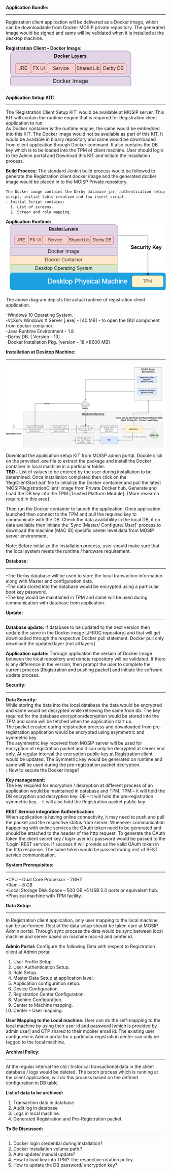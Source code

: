 **Application Bundle:**
***
Registration client application will be delivered as a Docker image, which can be downloadable from Docker MOSIP private repository. 
The generated image would be signed and same will be validated when it is installed at the desktop machine.
 
**Registration Client – Docker Image:**  
![Reg Client Application Bundle](_images/registration/reg-client-app-bundle.png) 
 
**Application Setup KIT:** 
***
The ‘Registration Client Setup KIT’ would be available at MOSIP server.
This KIT will contain the runtime engine that is required for Registration client application to run.  
As Docker container is the runtime engine, the same would be embedded into this KIT.
The Docker image would not be available as part of this KIT. It would be available in binary repository and same would be downloaded from client application through Docker command.
It also contains the DB key which is to be loaded into the TPM of client machine.
User should login to the Admin portal and Download this KIT and initiate the installation process.

   **Build Process:** 
    The standard Jenkin build process would be followed to generate the Registration client docker image and the generated docker image would be placed in to the MOISP Private repository. 

    The Docker image contains the Derby database jar, authentication setup script, initial table creation and few insert script.
    - Initial Script contains:
      1. List of screens.
      2. Screen and role mapping. 
     
   **Application Runtime:** 
![Reg Client Application Deployment](_images/registration/reg-client-app-runtime.png)   	 

   The above diagram depicts the actual runtime of registration client application. 
    
   -Windows 10 Operating System.  
   -VcXsrv Windows X Server [.exe] - [40 MB] - to open the GUI component from docker container.  
   -Java Runtime Environment - 1.8  
   -Derby DB. [ Version - 13]  
   -Docker Installation Pkg. [version - 18.*][600 MB]  
	 
**Installation at Desktop Machine:**
***
![Reg Client Application Installation](_images/registration/reg-client-app-install-process.png)   		 
 
   Download the application setup KIT from MOISP admin portal. 
   Double click on the provided .exe file to extract the package and install the Docker container in local machine in a 
   particular folder.  
   **TBD -** List of values to be entered by the user during installation to be determined. 
   Once installation completed then click on the ‘RegClientStart.bat’ file to initialize the Docker container and pull the latest ‘MOSIPRegistrationClient’ image from Private Docker hub. 
   Generate and Load the DB key into the TPM [Trusted Platform Module]. {More research required in this area} 
   
   Then run the Docker container to launch the application. 
   Once application launched then connect to the TPM and pull the required key to communicate with the DB. 
   Check the data availability in the local DB, if no data available then initiate the ‘Sync [Master/ Configure/ User]’ process to download the machine [MAC ID] specific center level data from MOSIP server environment.
   
   Note: Before initialize the installation process, user should make sure that the local system meets the runtime / hardware requirement. 


**Database:**
*** 
   -The Derby database will be used to store the local transaction information along with Master and configuration data.  
   -The data stored into the database would be encrypted using a particular boot key password.  
   -The key would be maintained in TPM and same will be used during communication with database from application.  
 
**Update:**
***
   **Database update:** 
   If database to be updated to the next version then update the same in the Docker image [JFROG repository] and that will get downloaded through the respective Docker pull statement. Docker pull only download the updated layer [not all layers]
   
   **Application update:** 
   Through application the version of Docker Image between the local repository and remote repository will be validated. If there is any difference in the version, then prompt the user to complete the current process [Registration and pushing packet] and initiate the software update process.
   
    	
**Security:** 
***
   **Data Security:**  
   While storing the data into the local database the data would be encrypted and same would be decrypted while retrieving the same from db. The key required for the database encryption/decryption would be stored into the TPM and same will be fetched when the application start up.  
The packet created during registration process and downloaded from pre-registration application would be encrypted using asymmetric and symmetric key.   
The asymmetric key received from MOSIP server will be used for encryption of registration packet and it can only be decrypted at server end only. At regular interval the encryption public key at Registration client would be updated.
The Symmetric key would be generated on runtime and same will be used during the pre-registration packet decryption.  
   **<TODO>:** How to secure the Docker image?

   **Key management:**  
   The key required for encryption / decryption at different process of an application would be maintained in database and TPM.
   TPM  – it will hold the DB encryption and decryption key.
   DB 	– it will hold the pre-registration symmetric key.
        – it will also hold the Registration packet public key.
 
   **REST Service integration Authentication:**  
   When application is having online connectivity, it may need to push and pull the packet and the respective status from server.
Whenever communication happening with online services the OAuth token need to be generated and should be attached to the header of the http request. 
To generate the OAuth token the client secret key / login user id / password would be passed to the ‘Login’ REST service. If success it will provide us the valid OAuth token in the http response. The same token would be passed during rest of REST service communication. 


**System Prerequisites:**
*** 
   •CPU - Dual Core Processor - 2GHZ  
   •Ram – 8 GB  
   •Local Storage Disk Space – 500 GB 
   •5 USB 2.0 ports or equivalent hub.  
   •Physical machine with TPM facility.   
 
**Data Setup:** 
***
In Registration client application, only user mapping to the local machine can be performed. Rest of the data setup should be taken care at MOSIP Admin portal.
Through sync process the data would be sync between local machine and server based on machine mac-id and center id.

   **Admin Portal:** 
   Configure the following Data with respect to Registration client at Admin portal.
   1.	User Profile Setup. 
   2.	User Authentication Setup. 
   3.	Role Setup. 
   4.	Master Data Setup at application level. 
   5.	Application configuration setup. 
   6.	Device Configuration. 
   7.	Registration Center Configuration. 
   8.	Machine Configuration. 
   9.	Center to Machine mapping. 
   10.	Center – User mapping. 

   **User Mapping to the Local machine:** 
   User can do the self-mapping to the local machine by using their user id and password [which is provided by admin user] and OTP shared to their mobile/ email id. 
   The existing user configured in Admin portal for a particular registration center can only be tagged to the local machine. 


**Archival Policy:**
***
   At the regular interval the old / historical transactional data in the client database / logs would be deleted.
   The batch process which is running at the client application, will do this process based on the defined configuration in DB table.

   **List of data to be archived:** 
   1.	Transaction data in database
   2.	Audit log in database
   3.	Logs in local machine.
   4.	Generated Registration and Pre-Registration packet.

   
**To Be Discussed:** 
***
   1. Docker login credential during installation?
   2. Docker installation volume path.?
   3. Auto update/ manual update?	
   4. How to load key into TPM? The respective rotation policy.
   5. How to update the DB password/ encryption key?
   